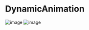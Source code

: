 # DynamicAnimation
![image](https://github.com/wanghaibo1991/DynamicAnimation/blob/master/IMG_0530.PNG)
![image](https://github.com/wanghaibo1991/DynamicAnimation/blob/master/IMG_0531.PNG)
